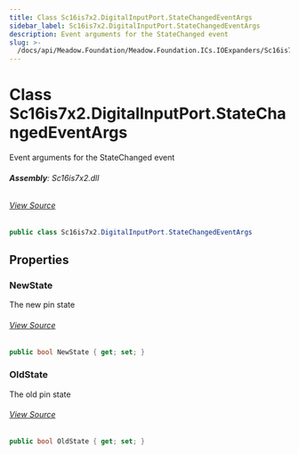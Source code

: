 ```yaml
---
title: Class Sc16is7x2.DigitalInputPort.StateChangedEventArgs
sidebar_label: Sc16is7x2.DigitalInputPort.StateChangedEventArgs
description: Event arguments for the StateChanged event
slug: >-
  /docs/api/Meadow.Foundation/Meadow.Foundation.ICs.IOExpanders/Sc16is7x2.DigitalInputPort.StateChangedEventArgs
---
```

# Class Sc16is7x2.DigitalInputPort.StateChangedEventArgs
Event arguments for the StateChanged event

###### **Assembly**: Sc16is7x2.dll
###### [View Source](https://github.com/WildernessLabs/Meadow.Foundation.git/blob/develop/Source/Meadow.Foundation.Peripherals/ICs.IOExpanders.Sc16is7x2/Driver/Sc16is7x2.DigitalInputPort.cs#L80)
```csharp title="Declaration"
public class Sc16is7x2.DigitalInputPort.StateChangedEventArgs
```
## Properties
### NewState
The new pin state
###### [View Source](https://github.com/WildernessLabs/Meadow.Foundation.git/blob/develop/Source/Meadow.Foundation.Peripherals/ICs.IOExpanders.Sc16is7x2/Driver/Sc16is7x2.DigitalInputPort.cs#L85)
```csharp title="Declaration"
public bool NewState { get; set; }
```
### OldState
The old pin state
###### [View Source](https://github.com/WildernessLabs/Meadow.Foundation.git/blob/develop/Source/Meadow.Foundation.Peripherals/ICs.IOExpanders.Sc16is7x2/Driver/Sc16is7x2.DigitalInputPort.cs#L89)
```csharp title="Declaration"
public bool OldState { get; set; }
```
